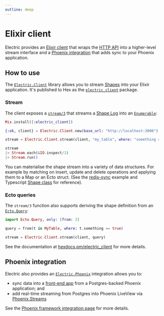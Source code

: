 ```yaml
---
outline: deep
---
```


# Elixir client

Electric provides an [Elixir client](#how-to-use) that wraps the [HTTP API](/docs/api/http) into a higher-level stream interface and a [Phoenix integration](#phoenix-integration) that adds sync to your Phoenix application.

## How to use

The [`Electric.Client`](https://hex.pm/packages/electric_client) library allows you to stream [Shapes](/docs/guides/shapes) into your Elixir application. It's published to Hex as the [`electric_client`](https://hex.pm/packages/electric_client) package.

### Stream

The client exposes a [`stream/3`](https://hexdocs.pm/electric_client/Electric.Client.html#stream/3) that streams a [Shape Log](/docs/api/http#shape-log) into an [`Enumerable`](https://hexdocs.pm/elixir/Enumerable.html):

```elixir
Mix.install([:electric_client])

{:ok, client} = Electric.Client.new(base_url: "http://localhost:3000")

stream = Electric.Client.stream(client, "my_table", where: "something = true")

stream
|> Stream.each(&IO.inspect/1)
|> Stream.run()
```

You can materialise the shape stream into a variety of data structures. For example by matching on insert, update and delete operations and applying them to a Map or an Ecto struct. (See the [redis-sync](https://github.com/electric-sql/electric/blob/main/examples/redis-sync/src/index.ts) example and Typescript [Shape class](https://github.com/electric-sql/electric/blob/main/packages/typescript-client/src/shape.ts) for reference).

### Ecto queries

The `stream/3` function also supports deriving the shape definition from an [`Ecto.Query`](https://hexdocs.pm/ecto/Ecto.Query.html):

```elixir
import Ecto.Query, only: [from: 2]

query = from(t in MyTable, where: t.something == true)

stream = Electric.Client.stream(client, query)
```

See the documentation at [hexdocs.pm/electric_client](https://hexdocs.pm/electric_client) for more details.

## Phoenix integration

Electric also provides an [`Electric.Phoenix`](https://hex.pm/packages/electric_phoenix) integration allows you to:

- sync data into a [front-end app](/docs/integrations/phoenix#frontend-client-applications) from a Postgres-backed Phoenix application; and
- add real-time streaming from Postgres into Phoenix LiveView via [Phoenix.Streams](/docs/integrations/phoenix#phoenix-streams)

See the [Phoenix framework integration page](/docs/integrations/phoenix) for more details.
